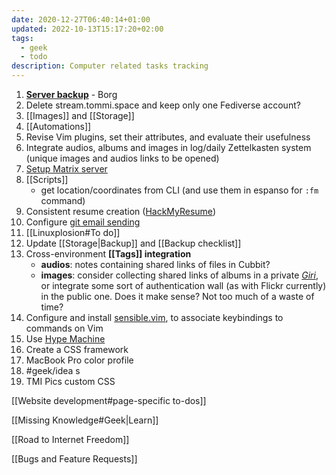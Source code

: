 ```yaml
---
date: 2020-12-27T06:40:14+01:00
updated: 2022-10-13T15:17:20+02:00
tags:
  - geek
  - todo
description: Computer related tasks tracking
---
```

1. [**Server backup**](https://github.com/yunohost-Apps/borg_ynh 'Borg YunoHost pagckage on GitHub') - Borg
1. Delete stream.tommi.space and keep only one Fediverse account?
1. [[Images]] and [[Storage]]
1. [[Automations]]
1. Revise Vim plugins, set their attributes, and evaluate their usefulness
3. Integrate audios, albums and images in log/daily Zettelkasten system (unique images and audios links to be opened)
1. [Setup Matrix server](https://github.com/matrix-org/synapse#id5 'Install Synapse')
9. [[Scripts]]
	- get location/coordinates from CLI (and use them in espanso for `:fm` command)
1. Consistent resume creation ([HackMyResume](https://github.com/hacksalot/HackMyResume 'HackMyResume on GitHub'))
2. Configure [git email sending](https://git-send-email.io 'git-send-email.io')
1. [[Linuxplosion#To do]]
3. Update [[Storage|Backup]] and [[Backup checklist]]
4. Cross-environment **[[Tags]] integration**
	- **audios**: notes containing shared links of files in Cubbit?
	- **images**: consider collecting shared links of albums in a private *[Giri](/giri 'Giri')*, or integrate some sort of authentication wall (as with Flickr currently) in the public one. Does it make sense? Not too much of a waste of time?
5. Configure and install [sensible.vim](https://github.com/tpope/vim-sensible 'sensible.vim on GitHub'), to associate keybindings to commands on Vim
6. Use [Hype Machine](https://hypem.com 'Hype Machine')
7. Create a CSS framework
8. MacBook Pro color profile
9. #geek/idea s
10. TMI Pics custom CSS

[[Website development#page-specific to-dos]]

[[Missing Knowledge#Geek|Learn]]

[[Road to Internet Freedom]]

[[Bugs and Feature Requests]]



[Yunohost]: https://yunohost.org/ 'Yunohost'
